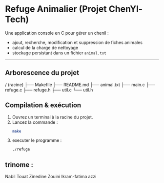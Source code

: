 # Refuge Animalier (Projet ChenYl-Tech)

Une application console en C pour gérer un chenil :  
- ajout, recherche, modification et suppression de fiches animales  
- calcul de la charge de nettoyage  
- stockage persistant dans un fichier `animal.txt`

---

##  Arborescence du projet
/ (racine)
├── Makefile
├── README.md
├── animal.txt
├── main.c
├── refuge.c
├── refuge.h
├── util.c
└── util.h

## Compilation & exécution

1. Ouvrez un terminal à la racine du projet.  
2. Lancez la commande :
   ```bash
   make
   ```
3. executer le programme : 
    ```bash 
    ./refuge
    ```
## trinome :

Nabil Touat
Zinedine Zouini
Ikram-fatima azzi